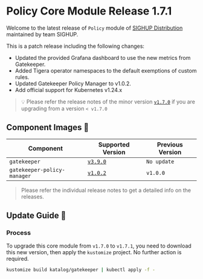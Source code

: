 # Policy Core Module Release 1.7.1

Welcome to the latest release of `Policy` module of [SIGHUP Distribution](https://github.com/sighupio/distribution) maintained by team SIGHUP.

This is a patch release including the following changes:

- Updated the provided Grafana dashboard to use the new metrics from Gatekeeper.
- Added Tigera operator namespaces to the default exemptions of custom rules.
- Updated Gatekeeper Policy Manager to v1.0.2.
- Add official support for Kubernetes v1.24.x

> 💡 Please refer the release notes of the minor version [`v1.7.0`](https://github.com/sighupio/module-policy/releases/tag/v1.7.0) if you are upgrading from a version `< v1.7.0`

## Component Images 🚢

| Component                   | Supported Version                                                                     | Previous Version |
| --------------------------- | ------------------------------------------------------------------------------------- | ---------------- |
| `gatekeeper`                | [`v3.9.0`](https://github.com/open-policy-agent/gatekeeper/releases/tag/v3.7.0)       | `No update`      |
| `gatekeeper-policy-manager` | [`v1.0.2`](https://github.com/sighupio/gatekeeper-policy-manager/releases/tag/v1.0.2) | `v1.0.0`         |

> Please refer the individual release notes to get a detailed info on the releases.

## Update Guide 🦮

### Process

To upgrade this core module from `v1.7.0` to `v1.7.1`, you need to download this new version, then apply the `kustomize` project. No further action is required.

```bash
kustomize build katalog/gatekeeper | kubectl apply -f -
```
